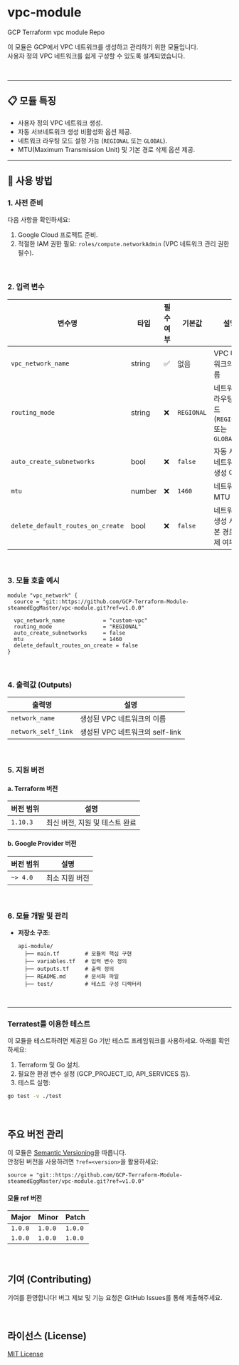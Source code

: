 # vpc-module
GCP Terraform vpc module Repo

이 모듈은 GCP에서 VPC 네트워크를 생성하고 관리하기 위한 모듈입니다. <br>
사용자 정의 VPC 네트워크를 쉽게 구성할 수 있도록 설계되었습니다.

<br>

---

## 📋 **모듈 특징**

- 사용자 정의 VPC 네트워크 생성.
- 자동 서브네트워크 생성 비활성화 옵션 제공.
- 네트워크 라우팅 모드 설정 가능 (`REGIONAL` 또는 `GLOBAL`).
- MTU(Maximum Transmission Unit) 및 기본 경로 삭제 옵션 제공.

---

## 🔧 사용 방법

### 1. 사전 준비

다음 사항을 확인하세요:
1. Google Cloud 프로젝트 준비.
2. 적절한 IAM 권한 필요: `roles/compute.networkAdmin` (VPC 네트워크 관리 권한 필수).

<br>

### 2. 입력 변수

| 변수명                        | 타입   | 필수 여부 | 기본값             | 설명                                   |
|-------------------------------|--------|-----------|--------------------|----------------------------------------|
| `vpc_network_name`            | string | ✅        | 없음               | VPC 네트워크의 이름                    |
| `routing_mode`                | string | ❌        | `REGIONAL`         | 네트워크 라우팅 모드 (`REGIONAL` 또는 `GLOBAL`) |
| `auto_create_subnetworks`     | bool   | ❌        | `false`            | 자동 서브네트워크 생성 여부            |
| `mtu`                         | number | ❌        | `1460`             | 네트워크 MTU 설정                      |
| `delete_default_routes_on_create` | bool | ❌      | `false`            | 네트워크 생성 시 기본 경로 삭제 여부   |

<br>

### 3. 모듈 호출 예시

```hcl
module "vpc_network" {
  source = "git::https://github.com/GCP-Terraform-Module-steamedEggMaster/vpc-module.git?ref=v1.0.0"

  vpc_network_name            = "custom-vpc"
  routing_mode                = "REGIONAL"
  auto_create_subnetworks     = false
  mtu                         = 1460
  delete_default_routes_on_create = false
}
```

<br>

### 4. 출력값 (Outputs)

| 출력명               | 설명                                    |
|----------------------|-----------------------------------------|
| `network_name`  | 생성된 VPC 네트워크의 이름 |
| `network_self_link`  | 생성된 VPC 네트워크의 self-link |

<br>

### 5. 지원 버전

#### a.  Terraform 버전
| 버전 범위 | 설명                              |
|-----------|-----------------------------------|
| `1.10.3`   | 최신 버전, 지원 및 테스트 완료                  |

#### b. Google Provider 버전
| 버전 범위 | 설명                              |
|-----------|-----------------------------------|
| `~> 4.0`  | 최소 지원 버전                   |


<br>

### 6. 모듈 개발 및 관리

- **저장소 구조**:
  ```
  api-module/
    ├── main.tf        # 모듈의 핵심 구현
    ├── variables.tf   # 입력 변수 정의
    ├── outputs.tf     # 출력 정의
    ├── README.md      # 문서화 파일
    ├── test/          # 테스트 구성 디렉터리
  ```
<br>


---

### Terratest를 이용한 테스트
이 모듈을 테스트하려면 제공된 Go 기반 테스트 프레임워크를 사용하세요. 아래를 확인하세요:

1. Terraform 및 Go 설치.
2. 필요한 환경 변수 설정 (GCP_PROJECT_ID, API_SERVICES 등).
3. 테스트 실행:
```bash
go test -v ./test
```

<br>

## 주요 버전 관리
이 모듈은 [Semantic Versioning](https://semver.org/)을 따릅니다.  
안정된 버전을 사용하려면 `?ref=<version>`을 활용하세요:

```hcl
source = "git::https://github.com/GCP-Terraform-Module-steamedEggMaster/vpc-module.git?ref=v1.0.0"
```

#### 모듈 ref 버전
| Major | Minor | Patch |
|-----------|-----------|----------|
| `1.0.0`   |  `1.0.0`  | `1.0.0`  |
| `1.0.0`   |  `1.0.0`  | `1.0.0`  |

<br>

## 기여 (Contributing)
기여를 환영합니다! 버그 제보 및 기능 요청은 GitHub Issues를 통해 제출해주세요.

<br>

## 라이선스 (License)
[MIT License](LICENSE)